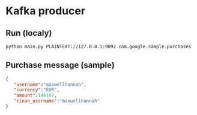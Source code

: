 # Kafka producer

## Run (localy)

```bash
python main.py PLAINTEXT://127.0.0.1:9092 com.google.sample.purchases
```

## Purchase message (sample)

```json
{
   "username":"maxwellhannah",
   "currency":"EUR",
   "amount":146107,
   "clean_username":"maxwellhannah"
}
```